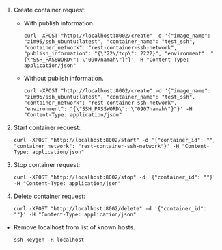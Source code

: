 1. Create container request:
    - With publish information.
        ```
        curl -XPOST "http://localhost:8002/create" -d '{"image_name": "zim95/ssh_ubuntu:latest", "container_name": "test_ssh", "container_network": "rest-container-ssh-network", "publish_information": "{\"22\/tcp\": 2222}", "environment": "{\"SSH_PASSWORD\": \"0907namah\"}"}' -H "Content-Type: application/json"
        ```
    - Without publish information.
        ```
        curl -XPOST "http://localhost:8002/create" -d '{"image_name": "zim95/ssh_ubuntu:latest", "container_name": "test_ssh", "container_network": "rest-container-ssh-network", "environment": "{\"SSH_PASSWORD\": \"0907namah\"}"}' -H "Content-Type: application/json"
        ```

2. Start container request:
    ```
    curl -XPOST "http://localhost:8002/start" -d '{"container_id": "", "container_network": "rest-container-ssh-network"}' -H "Content-Type: application/json"
    ```

3. Stop container request:
    ```
    curl -XPOST "http://localhost:8002/stop" -d '{"container_id": ""}' -H "Content-Type: application/json"
    ```

4. Delete container request:
    ```
    curl -XPOST "http://localhost:8002/delete" -d '{"container_id": ""}' -H "Content-Type: application/json"
    ```

- Remove localhost from list of known hosts.
    ```
    ssh-keygen -R localhost
    ```
